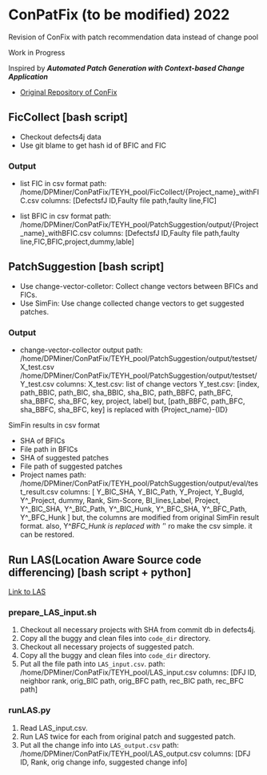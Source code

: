 # ConPatFix (to be modified) 2022
Revision of ConFix with patch recommendation data instead of change pool

Work in Progress

Inspired by _**Automated Patch Generation with Context-based Change Application**_ <br>
- [Original Repository of ConFix](https://github.com/thwak/ConFix)


## FicCollect [bash script]

- Checkout defects4j data 
- Use git blame to get hash id of BFIC and FIC

### Output

- list FIC in csv format
path: /home/DPMiner/ConPatFix/TEYH_pool/FicCollect/{Project_name}_withFIC.csv
columns: [DefectsfJ ID,Faulty file path,faulty line,FIC]

- list BFIC in csv format
path: /home/DPMiner/ConPatFix/TEYH_pool/PatchSuggestion/output/{Project_name}_withBFIC.csv
columns: [DefectsfJ ID,Faulty file path,faulty line,FIC,BFIC,project,dummy,lable]

## PatchSuggestion [bash script]

- Use change-vector-colletor: Collect change vectors between BFICs and FICs.
- Use SimFin: Use change collected change vectors to get suggested patches.
    
### Output

- change-vector-collector output
path: 
/home/DPMiner/ConPatFix/TEYH_pool/PatchSuggestion/output/testset/X_test.csv
/home/DPMiner/ConPatFix/TEYH_pool/PatchSuggestion/output/testset/Y_test.csv
columns: 
X_test.csv: list of change vectors
Y_test.csv: [index, path_BBIC, path_BIC, sha_BBIC, sha_BIC, path_BBFC, path_BFC, sha_BBFC, sha_BFC, key, project, label]
but, [path_BBFC, path_BFC, sha_BBFC, sha_BFC, key] is replaced with {Project_name}-{ID}


SimFin results in csv format
- SHA of BFICs
- File path in BFICs
- SHA of suggested patches
- File path of suggested patches
- Project names
path: /home/DPMiner/ConPatFix/TEYH_pool/PatchSuggestion/output/eval/test_result.csv
columns: [ Y_BIC_SHA, Y_BIC_Path, Y_Project, Y_BugId, Y^_Project, dummy, Rank, Sim-Score, BI_lines,Label, Project, Y^_BIC_SHA, Y^_BIC_Path, Y^_BIC_Hunk, Y^_BFC_SHA, Y^_BFC_Path, Y^_BFC_Hunk ]
but, the columns are modified from original SimFin result format.
also, Y^_BFC_Hunk is replaced with '_' ro make the csv simple. it can be restored.

## Run LAS(Location Aware Source code differencing) [bash script + python]

[Link to LAS](https://github.com/thwak/LAS)

### prepare_LAS_input.sh

1. Checkout all necessary projects with SHA from commit db in defects4j.
2. Copy all the buggy and clean files into `code_dir` directory.
3. Checkout all necessary projects of suggested patch.
4. Copy all the buggy and clean files into `code_dir` directory.
5. Put all the file path into `LAS_input.csv`.
path: /home/DPMiner/ConPatFix/TEYH_pool/LAS_input.csv
columns: [DFJ ID, neighbor rank, orig_BIC path, orig_BFC path, rec_BIC path, rec_BFC path]

### runLAS.py

1. Read LAS_input.csv.
2. Run LAS twice for each from original patch and suggested patch.
3. Put all the change info into `LAS_output.csv`
path: /home/DPMiner/ConPatFix/TEYH_pool/LAS_output.csv
columns: [DFJ ID, Rank, orig change info, suggested change info]